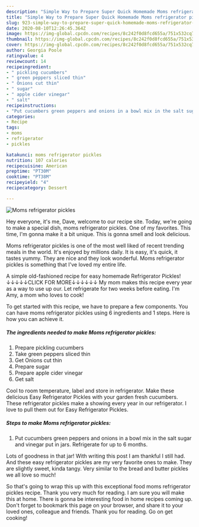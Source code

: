 ```yaml
---
description: "Simple Way to Prepare Super Quick Homemade Moms refrigerator pickles"
title: "Simple Way to Prepare Super Quick Homemade Moms refrigerator pickles"
slug: 923-simple-way-to-prepare-super-quick-homemade-moms-refrigerator-pickles
date: 2020-08-10T12:26:45.364Z
image: https://img-global.cpcdn.com/recipes/8c242f0d8fcd655a/751x532cq70/moms-refrigerator-pickles-recipe-main-photo.jpg
thumbnail: https://img-global.cpcdn.com/recipes/8c242f0d8fcd655a/751x532cq70/moms-refrigerator-pickles-recipe-main-photo.jpg
cover: https://img-global.cpcdn.com/recipes/8c242f0d8fcd655a/751x532cq70/moms-refrigerator-pickles-recipe-main-photo.jpg
author: Georgia Poole
ratingvalue: 4
reviewcount: 14
recipeingredient:
- " pickling cucumbers"
- " green peppers sliced thin"
- " Onions cut thin"
- " sugar"
- " apple cider vinegar"
- " salt"
recipeinstructions:
- "Put cucumbers green peppers and onions in a bowl mix in the salt sugar and vinegar put in jars. Refrigerate for up to 6 months."
categories:
- Recipe
tags:
- moms
- refrigerator
- pickles

katakunci: moms refrigerator pickles 
nutrition: 107 calories
recipecuisine: American
preptime: "PT30M"
cooktime: "PT38M"
recipeyield: "4"
recipecategory: Dessert

---
```



![Moms refrigerator pickles](https://img-global.cpcdn.com/recipes/8c242f0d8fcd655a/751x532cq70/moms-refrigerator-pickles-recipe-main-photo.jpg)

Hey everyone, it's me, Dave, welcome to our recipe site. Today, we're going to make a special dish, moms refrigerator pickles. One of my favorites. This time, I'm gonna make it a bit unique. This is gonna smell and look delicious.

Moms refrigerator pickles is one of the most well liked of recent trending meals in the world. It's enjoyed by millions daily. It is easy, it's quick, it tastes yummy. They are nice and they look wonderful. Moms refrigerator pickles is something that I've loved my entire life.

A simple old-fashioned recipe for easy homemade Refrigerator Pickles! ↓↓↓↓↓CLICK FOR MORE↓↓↓↓↓↓ My mom makes this recipe every year as a way to use up our. Let refrigerate for two weeks before eating. I&#39;m Amy, a mom who loves to cook!


To get started with this recipe, we have to prepare a few components. You can have moms refrigerator pickles using 6 ingredients and 1 steps. Here is how you can achieve it.

<!--inarticleads1-->

##### The ingredients needed to make Moms refrigerator pickles:

1. Prepare  pickling cucumbers
1. Take  green peppers sliced thin
1. Get  Onions cut thin
1. Prepare  sugar
1. Prepare  apple cider vinegar
1. Get  salt


Cool to room temperature, label and store in refrigerator. Make these delicious Easy Refrigerator Pickles with your garden fresh cucumbers. These refrigerator pickles make a showing every year in our refrigerator. I love to pull them out for Easy Refrigerator Pickles. 

<!--inarticleads2-->

##### Steps to make Moms refrigerator pickles:

1. Put cucumbers green peppers and onions in a bowl mix in the salt sugar and vinegar put in jars. Refrigerate for up to 6 months.


Lots of goodness in that jar! With writing this post I am thankful I still had. And these easy refrigerator pickles are my very favorite ones to make. They are slightly sweet, kinda tangy. Very similar to the bread and butter pickles we all love so much! 

So that's going to wrap this up with this exceptional food moms refrigerator pickles recipe. Thank you very much for reading. I am sure you will make this at home. There is gonna be interesting food in home recipes coming up. Don't forget to bookmark this page on your browser, and share it to your loved ones, colleague and friends. Thank you for reading. Go on get cooking!
